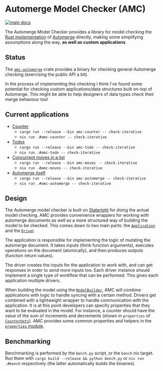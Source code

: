 # Automerge Model Checker (AMC)

[![main docs](https://img.shields.io/badge/docs-main-informational)](http://jeffas.io/automerge-model-checker/doc/amc/)

The Automerge Model Checker provides a library for model checking the [Rust implementation](https://github.com/automerge/automerge-rs) of [Automerge](https://automerge.org/) directly, making some simplifying assumptions along the way, **as well as custom applications**.

## Status

The [`amc-automerge`](./applications/amc-automerge) crate provides a binary for checking general Automerge checking (exercising the public API a bit).

In the process of implementing this checking I think I've found some potential for checking custom applications/data structures built on-top of Automerge.
This might be able to help designers of data types check their merge behaviour too!

## Current applications

- [Counter](./applications/amc-counter)
    - `cargo run --release --bin amc-counter -- check-iterative`
    - `nix run .#amc-counter -- check-iterative`
- [Todos](./applications/amc-todo)
    - `cargo run --release --bin amc-todo -- check-iterative`
    - `nix run .#amc-todo -- check-iterative`
- [Concurrent moves in a list](./applications/amc-moves)
    - `cargo run --release --bin amc-moves -- check-iterative`
    - `nix run .#amc-moves -- check-iterative`
- [Automerge itself](./applications/amc-automerge)
    - `cargo run --release --bin amc-automerge -- check-iterative`
    - `nix run .#amc-automerge -- check-iterative`

## Design

The Automerge model checker is built on [Stateright](https://github.com/stateright/stateright) for doing the actual model checking.
AMC provides convenience wrappers for working with automerge documents as well as a more structured way of building the model to be checked.
This comes down to two main parts: the [`Application`](http://jeffas.io/automerge-model-checker/doc/amc/application/trait.Application.html) and the [`Drive`r](http://jeffas.io/automerge-model-checker/doc/amc/driver/trait.Drive.html).

The application is responsible for implementing the logic of mutating the automerge document.
It takes inputs (think function arguments), executes operations on the document (atomically), and then produces outputs (function return values).

The driver creates the inputs for the application to work with, and can get responses in order to send more inputs too.
Each driver instance should implement a single type of workflow that can be performed.
This gives each application multiple drivers.

When building the model using the [`ModelBuilder`](http://jeffas.io/automerge-model-checker/doc/amc/model/trait.ModelBuilder.html), AMC will combine applications with logic to handle syncing with a certain method.
Drivers get combined with a lightweight wrapper to handle communication with the application.
It is at this point developers can specify properties that they want to be evaluated in the model.
For instance, a counter should have the value of the sum of increments and decrements (shown in `properties` of [`CounterOpts`](http://jeffas.io/automerge-model-checker/doc/amc_counter/struct.CounterOpts.html)).
AMC provides some common properties and helpers in the [`properties` module](http://jeffas.io/automerge-model-checker/doc/amc/properties/index.html).

## Benchmarking

Benchmarking is performed by the `bench.py` script, or the `bench` nix target.
Run them with `cargo build --release && python bench.py` or `nix run .#bench` respectively (the latter automatically builds the binaries).
